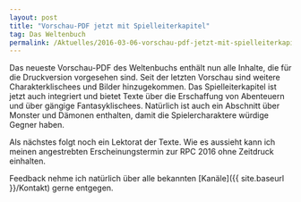 ```yaml
---
layout: post
title: "Vorschau-PDF jetzt mit Spielleiterkapitel"
tag: Das Weltenbuch
permalink: /Aktuelles/2016-03-06-vorschau-pdf-jetzt-mit-spielleiterkapitel
---
```


Das neueste Vorschau-PDF des Weltenbuchs enthält nun alle Inhalte, die für die Druckversion vorgesehen sind. Seit der letzten Vorschau sind weitere Charakterklischees und Bilder hinzugekommen. Das Spielleiterkapitel ist jetzt auch integriert und bietet Texte über die Erschaffung von Abenteuern und über gängige Fantasyklischees. Natürlich ist auch ein Abschnitt über Monster und Dämonen enthalten, damit die Spielercharaktere würdige Gegner haben.

Als nächstes folgt noch ein Lektorat der Texte. Wie es aussieht kann ich meinen angestrebten Erscheinungstermin zur RPC 2016 ohne Zeitdruck einhalten.

Feedback nehme ich natürlich über alle bekannten [Kanäle]({{ site.baseurl }}/Kontakt) gerne entgegen.
